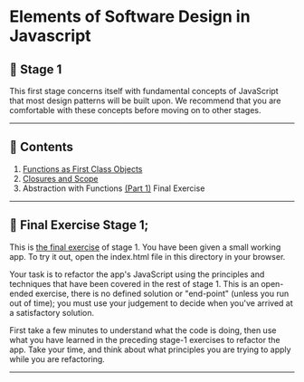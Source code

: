 # Elements of Software Design in Javascript
## :rocket: Stage 1

 
This first stage concerns itself with fundamental concepts of JavaScript that most design patterns will be built upon. We recommend that you are comfortable with these concepts before moving on to other stages.

---
## :book: Contents
1. [Functions as First Class Objects](https://https://github.com/GSG-CA/ws-software-design-js/tree/master/stage-1/first-class-functions)
2. [Closures and Scope](https://https://github.com/GSG-CA/ws-software-design-js/tree/master/stage-1/closures-and-scope)
3. Abstraction with Functions [(Part 1)](https://https://github.com/GSG-CA/ws-software-design-js/tree/master/stage-1/abstraction-with-functions)
Final Exercise
--- 
## :eyes: Final Exercise Stage 1;

This is [the final exercise](https://https://github.com/GSG-CA/ws-software-design-js/tree/master/stage-1/exercise) of stage 1. You have been given a small working app. To try it out, open the index.html file in this directory in your browser.

Your task is to refactor the app's JavaScript using the principles and techniques that have been covered in the rest of stage 1. This is an open-ended exercise, there is no defined solution or "end-point" (unless you run out of time); you must use your judgement to decide when you've arrived at a satisfactory solution.

First take a few minutes to understand what the code is doing, then use what you have learned in the preceding stage-1 exercises to refactor the app. Take your time, and think about what principles you are trying to apply while you are refactoring.

---